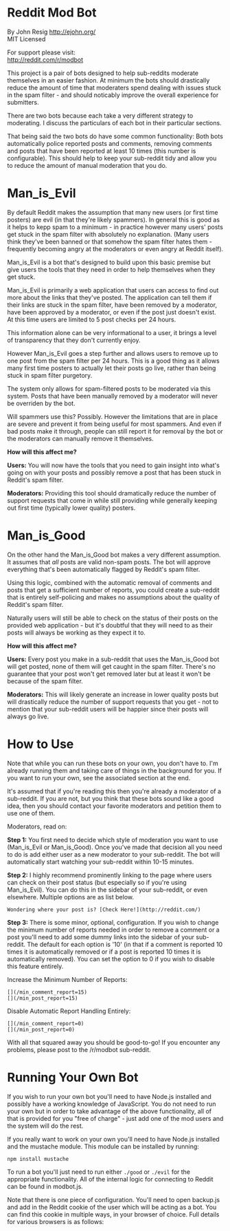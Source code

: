 Reddit Mod Bot
==============

By John Resig http://ejohn.org/  
MIT Licensed

For support please visit:  
http://reddit.com/r/modbot

This project is a pair of bots designed to help sub-reddits moderate themselves in an easier fashion. At minimum the bots should drastically reduce the amount of time that moderaters spend dealing with issues stuck in the spam filter - and should noticably improve the overall experience for submitters.

There are two bots because each take a very different strategy to moderating. I discuss the particulars of each bot in their particular sections.

That being said the two bots do have some common functionality: Both bots automatically police reported posts and comments, removing comments and posts that have been reported at least 10 times (this number is configurable). This should help to keep your sub-reddit tidy and allow you to reduce the amount of manual moderation that you do.

Man_is_Evil
===========

By default Reddit makes the assumption that many new users (or first time posters) are evil (in that they're likely spammers). In general this is good as it helps to kepp spam to a minimum - in practice however many users' posts get stuck in the spam filter with absolutely no explanation. (Many users think they've been banned or that somehow the spam filter hates them - frequently becoming angry at the moderators or even angry at Reddit itself).

Man_is_Evil is a bot that's designed to build upon this basic premise but give users the tools that they need in order to help themselves when they get stuck.

Man_is_Evil is primarily a web application that users can access to find out more about the links that they've posted. The application can tell them if their links are stuck in the spam filter, have been removed by a moderator, have been approved by a moderator, or even if the post just doesn't exist. At this time users are limited to 5 post checks per 24 hours.

This information alone can be very informational to a user, it brings a level of transparency that they don't currently enjoy.

However Man_is_Evil goes a step further and allows users to remove up to one post from the spam filter per 24 hours. This is a good thing as it allows many first time posters to actually let their posts go live, rather than being stuck in spam filter purgetory.

The system only allows for spam-filtered posts to be moderated via this system. Posts that have been manually removed by a moderator will never be overriden by the bot.

Will spammers use this? Possibly. However the limitations that are in place are severe and prevent it from being useful for most spammers. And even if bad posts make it through, people can still report it for removal by the bot or the moderators can manually remove it themselves.

**How will this affect me?**

**Users:** You will now have the tools that you need to gain insight into what's going on with your posts and possibly remove a post that has been stuck in Reddit's spam filter.

**Moderators:** Providing this tool should dramatically reduce the number of support requests that come in while still providing while generally keeping out first time (typically lower quality) posters.

Man_is_Good
===========

On the other hand the Man_is_Good bot makes a very different assumption. It assumes that *all* posts are valid non-spam posts. The bot will approve everything that's been automatically flagged by Reddit's spam filter.

Using this logic, combined with the automatic removal of comments and posts that get a sufficient number of reports, you could create a sub-reddit that is entirely self-policing and makes no assumptions about the quality of Reddit's spam filter.

Naturally users will still be able to check on the status of their posts on the provided web application - but it's doubtful that they will need to as their posts will always be working as they expect it to.

**How will this affect me?**

**Users:** Every post you make in a sub-reddit that uses the Man_is_Good bot will get posted, none of them will get caught in the spam filter. There's no guarantee that your post won't get removed later but at least it won't be because of the spam filter.

**Moderators:** This will likely generate an increase in lower quality posts but will drastically reduce the number of support requests that you get - not to mention that your sub-reddit users will be happier since their posts will always go live.

How to Use
==========

Note that while you can run these bots on your own, you don't have to. I'm already running them and taking care of things in the background for you. If you want to run your own, see the associated section at the end.

It's assumed that if you're reading this then you're already a moderator of a sub-reddit. If you are not, but you think that these bots sound like a good idea, then you should contact your favorite moderators and petition them to use one of them.

Moderators, read on:

**Step 1:** You first need to decide which style of moderation you want to use (Man_is_Evil or Man_is_Good). Once you've made that decision all you need to do is add either user as a new moderator to your sub-reddit. The bot will automatically start watching your sub-reddit within 10-15 minutes.

**Step 2:** I highly recommend prominently linking to the page where users can check on their post status (but especially so if you're using Man_is_Evil). You can do this in the sidebar of your sub-reddit, or even elsewhere. Multiple options are as list below.

    Wondering where your post is? [Check Here!](http://reddit.com/)

**Step 3:** There is some minor, optional, configuration. If you wish to change the minimum number of reports needed in order to remove a comment or a post you'll need to add some dummy links into the sidebar of your sub-reddit. The default for each option is '10' (in that if a comment is reported 10 times it is automatically removed or if a post is reported 10 times it is automatically removed). You can set the option to 0 if you wish to disable this feature entirely.

Increase the Minimum Number of Reports:

    [](/min_comment_report=15)
    [](/min_post_report=15)

Disable Automatic Report Handling Entirely:

    [](/min_comment_report=0)
    [](/min_post_report=0)

With all that squared away you should be good-to-go! If you encounter any problems, please post to the /r/modbot sub-reddit.

Running Your Own Bot
====================

If you wish to run your own bot you'll need to have Node.js installed and possibly have a working knowledge of JavaScript. You do not need to run your own but in order to take advantage of the above functionality, all of that is provided for you "free of charge" - just add one of the mod users and the system will do the rest.

If you really want to work on your own you'll need to have Node.js installed and the mustache module. This module can be installed by running:

    npm install mustache

To run a bot you'll just need to run either `./good` or `./evil` for the appropriate functionality. All of the internal logic for connecting to Reddit can be found in modbot.js.

Note that there is one piece of configuration. You'll need to open backup.js and add in the Reddit cookie of the user which will be acting as a bot. You can find this cookie in multiple ways, in your browser of choice. Full details for various browsers is as follows: